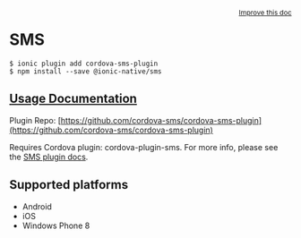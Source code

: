 <a style="float:right;font-size:12px;" href="http://github.com/driftyco/ionic-native/edit/master/src/@ionic-native/plugins/sms/index.ts#L25">
  Improve this doc
</a>

# SMS

```
$ ionic plugin add cordova-sms-plugin
$ npm install --save @ionic-native/sms
```

## [Usage Documentation](https://ionicframework.com/docs/native/sms/)

Plugin Repo: [https://github.com/cordova-sms/cordova-sms-plugin](https://github.com/cordova-sms/cordova-sms-plugin)

Requires Cordova plugin: cordova-plugin-sms. For more info, please see the [SMS plugin docs](https://github.com/cordova-sms/cordova-sms-plugin).

## Supported platforms
- Android
- iOS
- Windows Phone 8



